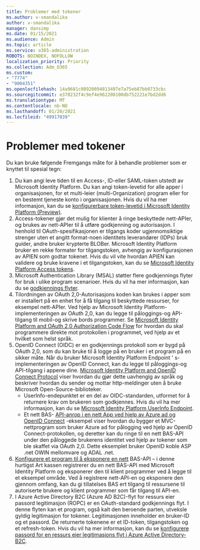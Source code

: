 ```yaml
---
title: Problemer med tokener
ms.author: v-smandalika
author: v-smandalika
manager: dansimp
ms.date: 01/15/2021
ms.audience: Admin
ms.topic: article
ms.service: o365-administration
ROBOTS: NOINDEX, NOFOLLOW
localization_priority: Priority
ms.collection: Adm_O365
ms.custom:
- "7774"
- "9004351"
ms.openlocfilehash: 14a9681c08920094813497e7a75eb87bb0733cbc
ms.sourcegitcommit: e378232f4c9ef4e962208100db752221e7bd2dd6
ms.translationtype: MT
ms.contentlocale: nb-NO
ms.lasthandoff: 01/20/2021
ms.locfileid: "49917039"
---
```

# <a name="issues-with-tokens"></a>Problemer med tokener

Du kan bruke følgende Fremgangs måte for å behandle problemer som er knyttet til spesial tegn:

1. Du kan angi leve tiden til en Access-, ID-eller SAML-token utstedt av Microsoft Identity Platform. Du kan angi token-levetid for alle apper i organisasjonen, for et multi-leier (multi-Organization) program eller for en bestemt tjeneste konto i organisasjonen. Hvis du vil ha mer informasjon, kan du se [konfigurerbare token-levetid i Microsoft Identity Platform (Preview)](https://docs.microsoft.com/azure/active-directory/develop/active-directory-configurable-token-lifetimes).
2. Access-tokener gjør det mulig for klienter å ringe beskyttede nett-APIer, og brukes av nett-APIer til å utføre godkjenning og autorisasjon. I henhold til OAuth-spesifikasjonen er tilgangs koder ugjennomsiktige strenger uten et angitt format-noen identitets leverandører (IDPs) bruk guider, andre bruker krypterte BLOBer. Microsoft Identity Platform bruker en rekke formater for tilgangstoken, avhengig av konfigurasjonen av APIEN som godtar tokenet. Hvis du vil vite hvordan APIEN kan validere og bruke kravene i et tilgangstoken, kan du se [Microsoft Identity Platform Access tokens](https://docs.microsoft.com/azure/active-directory/develop/userinfo#calling-the-userinfo-endpoint).
3. Microsoft Authentication Library (MSAL) støtter flere godkjennings flyter for bruk i ulike program scenarioer. Hvis du vil ha mer informasjon, kan du se [godkjennings flyter](https://docs.microsoft.com/azure/active-directory/develop/msal-authentication-flows#how-each-flow-emits-tokens-and-codes).
4. Tilordningen av OAuth 2,0-Autorisasjons koden kan brukes i apper som er installert på en enhet for å få tilgang til beskyttede ressurser, for eksempel nett-APIer. Ved hjelp av Microsoft Identity Platform-implementeringen av OAuth 2,0, kan du legge til påloggings-og API-tilgang til mobil-og skrive bords programmer. Se [Microsoft Identity Platform and OAuth 2,0 Authorization Code Flow](https://docs.microsoft.com/azure/active-directory/develop/v2-oauth2-auth-code-flow#refresh-the-access-token) for hvordan du skal programmere direkte mot protokollen i programmet, ved hjelp av et hvilket som helst språk.
5. OpenID Connect (OIDC) er en godkjennings protokoll som er bygd på OAuth 2,0, som du kan bruke til å logge på en bruker i et program på en sikker måte. Når du bruker Microsoft Identity Platform Endpoint ' s-implementeringen av OpenID Connect, kan du legge til påloggings-og API-tilgang i appene dine. [Microsoft Identity Platform and OpenID Connect Protocol](https://docs.microsoft.com/azure/active-directory/develop/v2-protocols-oidc#send-the-sign-in-request) viser hvordan du gjør dette uavhengig av språk og beskriver hvordan du sender og mottar http-meldinger uten å bruke Microsoft Open-Source-biblioteker.
    - UserInfo-endepunktet er en del av OIDC-standarden, utformet for å returnere krav om brukeren som godkjennes. Hvis du vil ha mer informasjon, kan du se [Microsoft Identity Platform UserInfo Endpoint](https://docs.microsoft.com/azure/active-directory/develop/userinfo#consider-use-an-id-token-instead).
    - Et nett BAS- [API-anrop i en nett App ved hjelp av Azure ad og OpenID Connect](https://docs.microsoft.com/samples/azure-samples/active-directory-dotnet-webapp-webapi-openidconnect/active-directory-dotnet-webapp-webapi-openidconnect/) -eksempel viser hvordan du bygger et MVC-nettprogram som bruker Azure ad for pålogging ved hjelp av OpenID Connect-protokollen, og deretter kan du ringe til en nett BAS-API under den påloggede brukerens identitet ved hjelp av tokener som ble skaffet via OAuth 2,0. Dette eksemplet bruker OpenID koble ASP .net OWIN mellomvare og ADAL .net.
6. [Konfigurere et program til å eksponere en nett](https://docs.microsoft.com/azure/active-directory/develop/quickstart-configure-app-expose-web-apis) BAS-API – i denne hurtigst Art kassen registrerer du en nett BAS-API med Microsoft Identity Platform og eksponerer den til klient programmer ved å legge til et eksempel område. Ved å registrere nett-API-en og eksponere den gjennom omfang, kan du gi tillatelses BAS ert tilgang til ressursene til autoriserte brukere og klient programmer som får tilgang til API-en.
7. I Azure Active Directory B2C (Azure AD B2C)-flyt for ressurs eier passord legitimasjon (ROPC) er en OAuth-standard godkjennings flyt. I denne flyten kan et program, også kalt den beroende parten, utveksle gyldig legitimasjon for tokener. Legitimasjonen inneholder en bruker-ID og et passord. De returnerte tokenene er et ID-token, tilgangstoken og et refresh-token. Hvis du vil ha mer informasjon, kan du se [konfigurere passord for en ressurs eier legitimasjons flyt i Azure Active Directory-B2C](https://docs.microsoft.com/azure/active-directory-b2c/add-ropc-policy?tabs=app-reg-ga&pivots=b2c-user-flow). 

